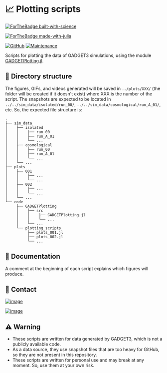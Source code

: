 # 📈 Plotting scripts

[![ForTheBadge built-with-science](http://ForTheBadge.com/images/badges/built-with-science.svg)](https://GitHub.com/Ezequiel92/) 

[![ForTheBadge made-with-julia](https://forthebadge.com/images/badges/made-with-julia.svg)](https://julialang.org)

[![GitHub](https://img.shields.io/github/license/Ezequiel92/plotting_scripts?style=flat-square)](https://github.com/Ezequiel92/plotting_scripts/blob/main/LICENSE) [![Maintenance](https://img.shields.io/maintenance/yes/2021?style=flat-square)](mailto:lozano.ez@gmail.com)

Scripts for plotting the data of GADGET3 simulations, using the module [GADGETPlotting.jl](https://github.com/Ezequiel92/GADGETPlotting). 

## 📁 Directory structure

The figures, GIFs, and videos generated will be saved in `../plots/XXX/` (the folder will be created if it doesn't exist) where XXX is the number of the script. The snapshots are expected to be located in `../../sim_data/isolated/run_00/`, `../../sim_data/cosmological/run_A_01/`, etc. So, the expected file structure is:

    .
    ├── sim_data
    │    ├── isolated
	│    │    ├── run_00
	│    │    ├── run_A_01
	│    │	  └── ...
	│    ├── cosmological
	│    │    ├── run_00
	│    │    ├── run_A_01
	│    │	  └── ...
    │    └── ...
    ├── plots 
    │    ├── 001
    │    │    ├── ...
    │    │    └── ...
    │    ├── 002
    │    │    ├── ...
    │    │    └── ...
    │    └── ...
    └── code
         ├── GADGETPlotting 
         │    ├── src 
         │    │    ├── GADGETPlotting.jl   
         │    │    └── ...  
         │    └── ...
         └── plotting_scripts
              ├── plots_001.jl
              ├── plots_002.jl
              └── ...
         

## 📘 Documentation

A comment at the beginning of each script explains which figures will produce.

## 📣 Contact

[![image](https://img.shields.io/badge/Gmail-D14836?style=for-the-badge&logo=gmail&logoColor=white)](mailto:lozano.ez@gmail.com)

[![image](https://img.shields.io/badge/Microsoft_Outlook-0078D4?style=for-the-badge&logo=microsoft-outlook&logoColor=white)](mailto:lozano.ez@outlook.com)

## ⚠️ Warning

- These scripts are written for data generated by GADGET3, which is not a publicly available code.
- As a data source, they use snapshot files that are too heavy for GitHub, so they are not present in this repository.
- These scripts are written for personal use and may break at any moment. So, use them at your own risk.
